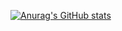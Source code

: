 [![Anurag's GitHub stats](https://github-readme-stats.vercel.app/api?username=yoavami&show_icons=true&theme=dark)](https://github.com/anuraghazra/github-readme-stats)


